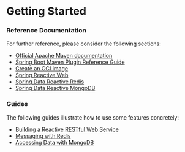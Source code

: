 # Getting Started

### Reference Documentation
For further reference, please consider the following sections:

* [Official Apache Maven documentation](https://maven.apache.org/guides/index.html)
* [Spring Boot Maven Plugin Reference Guide](https://docs.spring.io/spring-boot/docs/3.0.4/maven-plugin/reference/html/)
* [Create an OCI image](https://docs.spring.io/spring-boot/docs/3.0.4/maven-plugin/reference/html/#build-image)
* [Spring Reactive Web](https://docs.spring.io/spring-boot/docs/3.0.4/reference/htmlsingle/#web.reactive)
* [Spring Data Reactive Redis](https://docs.spring.io/spring-boot/docs/3.0.4/reference/htmlsingle/#data.nosql.redis)
* [Spring Data Reactive MongoDB](https://docs.spring.io/spring-boot/docs/3.0.4/reference/htmlsingle/#data.nosql.mongodb)

### Guides
The following guides illustrate how to use some features concretely:

* [Building a Reactive RESTful Web Service](https://spring.io/guides/gs/reactive-rest-service/)
* [Messaging with Redis](https://spring.io/guides/gs/messaging-redis/)
* [Accessing Data with MongoDB](https://spring.io/guides/gs/accessing-data-mongodb/)

